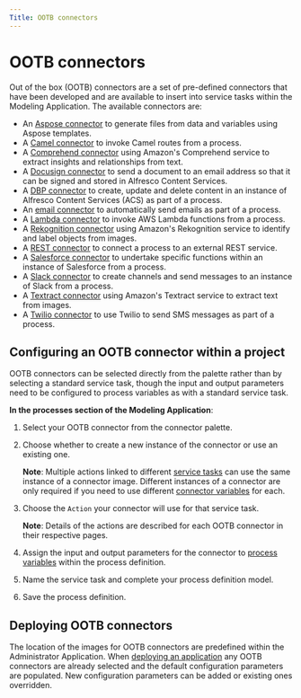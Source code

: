 ```yaml
---
Title: OOTB connectors
---
```


# OOTB connectors
Out of the box (OOTB) connectors are a set of pre-defined connectors that have been developed and are available to insert into service tasks within the Modeling Application. The available connectors are: 

* An [Aspose connector](../ootb/aspose.md) to generate files from data and variables using Aspose templates.
* A [Camel connector](../ootb/camel.md) to invoke Camel routes from a process.
* A [Comprehend connector](../ootb/comprehend.md) using Amazon's Comprehend service to extract insights and relationships from text.
* A [Docusign connector](../ootb/docusign.md) to send a document to an email address so that it can be signed and stored in Alfresco Content Services.
* A [DBP connector](../ootb/dbp.md) to create, update and delete content in an instance of Alfresco Content Services (ACS) as part of a process.
* An [email connector](../ootb/email.md) to automatically send emails as part of a process.
* A [Lambda connector](../ootb/lambda.md) to invoke AWS Lambda functions from a process.
* A [Rekognition connector](../ootb/rekognition.md) using Amazon's Rekognition service to identify and label objects from images. 
* A [REST connector](../ootb/rest.md) to connect a process to an external REST service.
* A [Salesforce connector](../ootb/salesforce.md) to undertake specific functions within an instance of Salesforce from a process.
* A [Slack connector](../ootb/slack.md) to create channels and send messages to an instance of Slack from a process.
* A [Textract connector](../ootb/textract.md) using Amazon's Textract service to extract text from images.
* A [Twilio connector](../ootb/twilio.md) to use Twilio to send SMS messages as part of a process.

## Configuring an OOTB connector within a project
OOTB connectors can be selected directly from the palette rather than by selecting a standard service task, though the input and output parameters need to be configured to process variables as with a standard service task.

**In the processes section of the Modeling Application**:

1. Select your OOTB connector from the connector palette. 
2. Choose whether to create a new instance of the connector or use an existing one.
 
	**Note**: Multiple actions linked to different [service tasks](../../processes/bpmn/service.md) can use the same instance of a connector image. Different instances of 	a connector are only required if you need to use different [connector variables](../../connectors/README.md/#connector-variables) for each.

3. Choose the `Action` your connector will use for that service task. 

	**Note**: Details of the actions are described for each OOTB connector in their respective 	pages.

4. Assign the input and output parameters for the connector to [process variables](../../processes/variables.md) within the process definition. 
5. Name the service task and complete your process definition model. 
6. Save the process definition. 

## Deploying OOTB connectors
The location of the images for OOTB connectors are predefined within the Administrator Application. When [deploying an application](../../../administrator/deploy/README.md) any OOTB connectors are already selected and the default configuration parameters are populated. New configuration parameters can be added or existing ones overridden. 